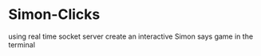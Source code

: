 # Simon-Clicks
 using real time socket server create an interactive Simon says game in the terminal
